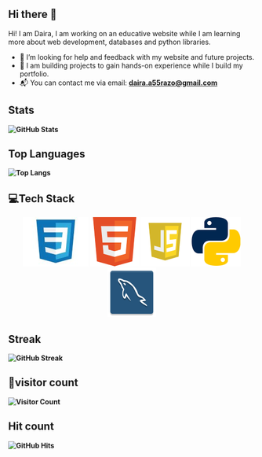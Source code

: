 
## Hi there 👋 

Hi! I am Daira, I am working on an educative website while I am learning more about web development, databases and python libraries.
  
  - 🤔 I’m looking for help and feedback with my website and future projects. 
  - 🎯 I am building projects to gain hands-on experience while I build my portfolio. 
  - 📬 You can contact me via email: <b> daira.a55razo@gmail.com 
  
## Stats 
![GitHub Stats](https://github-readme-stats.vercel.app/api?username=DairaRazo&showicons=true&theme=tokyonight)
  
## Top Languages 
![Top Langs](https://github-readme-stats.vercel.app/api/top-langs/?username=DairaRazo&layout=compact&theme=tokyonight)

## 💻Tech Stack
<p align="center">
  <img src="logos_languages/css.jpg" alt="CSS">
  <img src="logos_languages/html.png" alt="HTML">
  <img src="logos_languages/javascript.png" alt="JavaScript">
  <img src="logos_languages/python.png" alt="Python">
  <img src="logos_languages/sql.png" alt="SQL">
</p>
  
## ​Streak 
![GitHub Streak](https://streak-stats.demolab.com?user=DairaRazo&theme=tokyonight)

## 👀​visitor count
![Visitor Count](https://profile-counter.glitch.me/{DairRazo}/count.svg)

## Hit count
![GitHub Hits](https://hits.dwyl.com/DairaRazo/DairaRazo)
